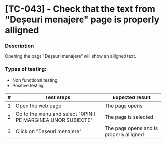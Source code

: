 # **[TC-043] - Check that the text from "Deșeuri menajere" page is properly alligned**

### **Description**

Opening the page "Deșeuri menajere" will show an alligned text.

### **Types of testing:**

- Non functional testing;
- Positive testing.

| #   | **Test steps**                                               | **Expected result**                     |
| --- | ------------------------------------------------------------ | --------------------------------------- |
| 1   | Open the web page                                            | The page opens                          |
| 2   | Go to the menu and select "OPINII PE MARGINEA UNOR SUBIECTE" | The page is selected                    |
| 3   | Click on "Deșeuri menajere"                                  | The page opens and is properly alligned |
